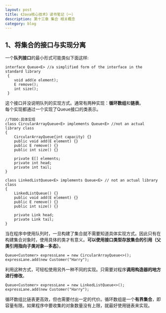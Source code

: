 ```yaml
---
layout: post
title: 《Java核心技术》读书笔记（一）
description: 第十三章 集合 相关概念
category: blog
---
```


## 1、将集合的接口与实现分离  
一个**队列接口**的最小形式可能类似下面这样:  

	interface Queue<E> //a simplified form of the interface in the standard library
	 {
		void add(e element);
		E remove();
		int size();
	 }
  

这个接口并没说明队列的实现方式。通常有两种实现：**循环数组**和**链表**。  
每个实现都通过一个实现了Queue接口的类表示。  

	//TODO:具体实现
	class CircularArrayQueue<E> implements Queue<E> //not an actual library class
	{
		CircularArrayQueue{int capacity) {}
		public void add(E element) {}
		public E remove() {}
		public int size() {}

		private E[] elements;
		private int head;
		private int tail;
	}  
    
	class LinkedListQueue<E> implements Queue<E> // not an actual library class
	{
		LinkedListQueue() {}
		public void add(E element) {}
		public E remove() {}
		public int size() {}

		private Link head;
		private Link tail;
	}  

当在程序中使用队列时，一旦构建了集合就不需要知道具体实现方式。因此只有在构建集合对象时，使用具体的类才有意义。**可以使用接口类型存放集合的引用（父类引用指向子类对象--多态）**。

	Queue<Customer> expressLane = new CircularArrayQueue<>();
	expressLane.add(new Customer("Harry");  

利用这种方式，可轻松使用另外一种不同的实现。只需要对程序**调用构造器的地方进行修改**。  

	Queue<Customer> expressLane = new LinkedListQueue<>();
	expressLane.add(new Customer("Harry");
  
循环数组比链表更高效，但也需要付出一定的代价。循环数组是一个**有界集合**，即容量有限。如果程序中要收集的对象数量没有上限，就最好使用链表来实现。